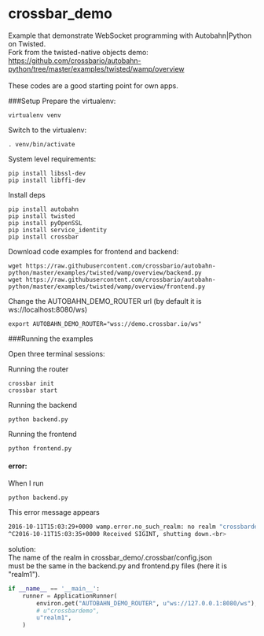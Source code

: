 # crossbar_demo

Example that demonstrate WebSocket programming with Autobahn|Python on Twisted.<br>
Fork from the twisted-native objects demo:<br>
https://github.com/crossbario/autobahn-python/tree/master/examples/twisted/wamp/overview<br>
<br>
These codes are a good starting point for own apps.<br>

###Setup
Prepare the virtualenv:
```
virtualenv venv
```

Switch to the virtualenv:
```
. venv/bin/activate
```

System level requirements:
```
pip install libssl-dev
pip install libffi-dev
```

Install deps
```
pip install autobahn
pip install twisted
pip install pyOpenSSL
pip install service_identity
pip install crossbar
```

Download code examples for frontend and backend:
```
wget https://raw.githubusercontent.com/crossbario/autobahn-python/master/examples/twisted/wamp/overview/backend.py
wget https://raw.githubusercontent.com/crossbario/autobahn-python/master/examples/twisted/wamp/overview/frontend.py
```

Change the AUTOBAHN_DEMO_ROUTER url (by default it is ws://localhost:8080/ws)
```
export AUTOBAHN_DEMO_ROUTER="wss://demo.crossbar.io/ws"
```


###Running the examples

Open three terminal sessions:

Running the router
```
crossbar init
crossbar start
```
Running the backend
```
python backend.py
```
Running the frontend
```
python frontend.py
```


#### error:
When I run
```
python backend.py
```
This error message appears
```sh
2016-10-11T15:03:29+0000 wamp.error.no_such_realm: no realm "crossbardemo" exists on this router<br>
^C2016-10-11T15:03:35+0000 Received SIGINT, shutting down.<br>
```
solution:
<br>
The name of the realm in crossbar_demo/.crossbar/config.json<br>
must be the same in the backend.py and frontend.py files (here it is "realm1").<br>

```py
if __name__ == '__main__':
    runner = ApplicationRunner(
        environ.get("AUTOBAHN_DEMO_ROUTER", u"ws://127.0.0.1:8080/ws"),
        # u"crossbardemo",
        u"realm1",
    )
```
